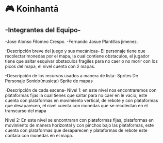 # 🎮 Koinhantā

## -Integrantes del Equipo-
-Jose Alonso Filomeo Crespo.
-Fernando Josue Plantillas jimenez.


-Descripción breve del juego y sus mecánicas-
El personaje tiene que recolectar monedas por el mapa, la cual contiene obstaculos, el jugador tiene que saltar esquivar obstaculos fragiles para no caer o no morir
con los picos del mapa, el nivel cuenta con 2 mapas.


-Descripción de los recursos usados a manera de lista-
Sprites De Personaje
Sonido(musica:)
Sprite de mapas


-Descripción de cada escena-
Nivel 1: en este nivel nos encontraremos con plataformas fijas la cual tienes que saltar para no caer en le vacio, este cuenta con plataformas en movimiento vertical, de rebote y con plataformas que desaparecen,
el nivel cuenta con monedas que se recolectan en el transcurso del mapa

Nivel 2: En este nivel se encontraran con plataformas fijas, plataformas en movimiento de manera horizontal y con pinchos bajo las plataformas, este cuenta con plataformas que desaparecen y plataformas de rebote este contara con monedas
en el mapa.

